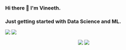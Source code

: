 

### Hi there 👋 I'm Vineeth. 
### Just getting started with Data Science and ML.

[<img src="https://img.shields.io/badge/twitter-%231DA1F2.svg?&style=for-the-badge&logo=twitter&logoColor=white" />](https://twitter.com/RajVineeth8898)
[<img src="https://img.shields.io/badge/kaggle-%23000000.svg?style=for-the-badge&logo=kaggle&logoColor=white%22" />](https://www.kaggle.com/adityavineeth)


<p align = "center">
  <img src = "https://github-readme-stats.vercel.app/api?username=aditya-vineeth&show_icons=true&theme=radical&line_height=33">
  <img src = "https://github-readme-stats.vercel.app/api/top-langs/?username=aditya-vineeth&theme=radical">
</p>



<!--
**aditya-vineeth/aditya-vineeth** is a ✨ _special_ ✨ repository because its `README.md` (this file) appears on your GitHub profile.

Here are some ideas to get you started:

- 🔭 I’m currently working on ...
- 🌱 I’m currently learning ...
- 👯 I’m looking to collaborate on ...
- 🤔 I’m looking for help with ...
- 💬 Ask me about ...
- 📫 How to reach me: ...
- 😄 Pronouns: ...
- ⚡ Fun fact: ...
-->
